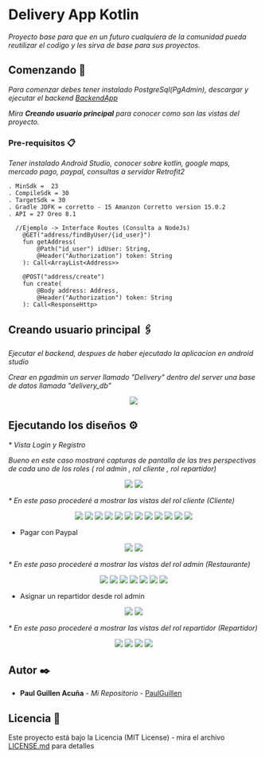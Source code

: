 # Delivery App Kotlin

_Proyecto base para que en un futuro cualquiera de la comunidad pueda reutilizar el codigo y les sirva de base para sus proyectos._

## Comenzando 🚀
_Para comenzar debes tener instalado PostgreSql(PgAdmin), descargar y ejecutar el backend [BackendApp](https://github.com/PaulGuillen/BackendDeliveryKotlin)_

_Mira **Creando usuario principal** para conocer como son las vistas del proyecto._

### Pre-requisitos 📋

_Tener instalado Android Studio, conocer sobre kotlin, google maps, mercado pago, paypal, consultas a servidor Retrofit2_

```
. MinSdk =  23
. CompileSdk = 30
. TargetSdk = 30
. Gradle JDFK = corretto - 15 Amanzon Corretto version 15.0.2
. API = 27 Oreo 8.1
```

```
  //Ejemplo -> Interface Routes (Consulta a NodeJs)
    @GET("address/findByUser/{id_user}")
    fun getAddress(
        @Path("id_user") idUser: String,
        @Header("Authorization") token: String
    ): Call<ArrayList<Address>>

    @POST("address/create")
    fun create(
        @Body address: Address,
        @Header("Authorization") token: String
    ): Call<ResponseHttp>

```

## Creando usuario principal 🖇️

_Ejecutar el backend, despues de haber ejecutado la aplicacion en android studio_

_Crear en pgadmin un server llamado "Delivery" dentro del server una base de datos llamada "delivery_db"_

<p align="center">
 <img src="https://i.postimg.cc/SQTT2z1V/Estructura-PGADMIN.png"/>


## Ejecutando los diseños ⚙️
_* Vista Login y Registro_

_Bueno en este caso mostraré capturas de pantalla de las tres perspectivas de cada uno de los roles ( rol admin , rol cliente , rol repartidor)_


<p align="center">
 <img src="https://i.postimg.cc/pdjdCFrk/1.png"/>
 <img src="https://i.postimg.cc/t4ZRRx3y/2.png"/>
</p>

_* En este paso procederé a mostrar las vistas del rol cliente (Cliente)_

<p align="center">
 <img src="https://i.postimg.cc/CMGmtP9p/11.png"/>
 <img src="https://i.postimg.cc/VNs8r0Md/3.png"/>
 <img src="https://i.postimg.cc/nLstGbRJ/3.png"/>
 <img src="https://i.postimg.cc/WbXLRbxV/4.png"/>
 <img src="https://i.postimg.cc/y8kGwhFh/5.png"/>
 <img src="https://i.postimg.cc/fbdrbwqJ/6.png"/>
 <img src="https://i.postimg.cc/D0vj51vX/7.png"/>
 <img src="https://i.postimg.cc/NMYpfRrz/8.png"/>
 <img src="https://i.postimg.cc/7hZ9SD91/9.png"/>
 <img src="https://i.postimg.cc/tC7DTqYp/10.png"/>
 <img src="https://i.postimg.cc/7Z2V3K3R/11.png"/>
 <img src="https://i.postimg.cc/q7HGj2Qv/12.png"/>
</p>

 
 * Pagar con Paypal

 <p align="center">
 
 <img src="https://i.postimg.cc/HknLRNZS/14.png"/>
 <img src="https://i.postimg.cc/cJ7Bj65M/15.png"/>

</p>


_* En este paso procederé a mostrar las vistas del rol admin (Restaurante)_

<p align="center">
 <img src="https://i.postimg.cc/VNs8r0Md/3.png"/>
 <img src="https://i.postimg.cc/CMGmtP9p/11.png"/>
 <img src="https://i.postimg.cc/gcLPZWwq/6.png"/>
 <img src="https://i.postimg.cc/sXZ0v3nM/7.png"/>
 <img src="https://i.postimg.cc/Gm7MK4VB/8.png"/>
 <img src="https://i.postimg.cc/1RwjS5nT/9.png"/>
 <img src="https://i.postimg.cc/9F2NQ5yf/10.png"/>
</p>

  * Asignar un repartidor desde rol admin
  
<p align="center">
 <img src="https://i.postimg.cc/Xqqh49R0/Screenshot-1644611816.png"/>
 <img src="https://i.postimg.cc/FFC8GnSF/Screenshot-1644611824.png"/>

</p>

_* En este paso procederé a mostrar las vistas del rol repartidor (Repartidor)_

<p align="center">
 <img src="https://i.postimg.cc/8CG0s224/Screenshot-1644611879.png"/>
 <img src="https://i.postimg.cc/7LNQzBDk/Screenshot-1644611887.png"/>
 <img src="https://i.postimg.cc/G2hgxkhs/Screenshot-1644611891.png"/>
 <img src="https://i.postimg.cc/ZR777CCs/Screenshot-1644611917.png"/>
</p>

## Autor ✒️

* **Paul Guillen Acuña** - *Mi Repositorio* - [PaulGuillen](https://github.com/PaulGuillen?tab=repositories)

## Licencia 📄

Este proyecto está bajo la Licencia (MIT License) - mira el archivo [LICENSE.md](LICENSE.md) para detalles
